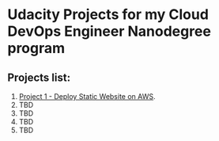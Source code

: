 # Udacity Projects for my Cloud DevOps Engineer Nanodegree program

## Projects list:
1. [Project 1 - Deploy Static Website on AWS](./Project_1/README.md).
1. TBD
1. TBD
1. TBD
1. TBD
